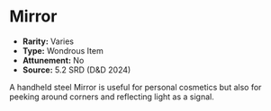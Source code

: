 # Mirror

- **Rarity:** Varies
- **Type:** Wondrous Item
- **Attunement:** No
- **Source:** 5.2 SRD (D&D 2024)

A handheld steel Mirror is useful for personal cosmetics but also for peeking around corners and reflecting light as a signal.
